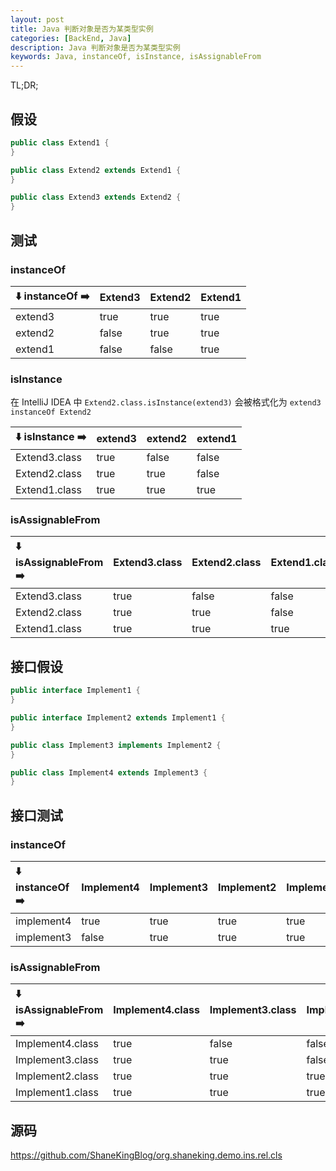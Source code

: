 ```yaml
---
layout: post
title: Java 判断对象是否为某类型实例
categories: [BackEnd, Java]
description: Java 判断对象是否为某类型实例
keywords: Java, instanceOf, isInstance, isAssignableFrom
---
```



TL;DR;

## 假设
```java
public class Extend1 {
}

public class Extend2 extends Extend1 {
}

public class Extend3 extends Extend2 {
}
```

## 测试
### instanceOf

| ⬇️ instanceOf ➡️ | Extend3 | Extend2 | Extend1 |
| :-------------- | :------ | :------ | :------ |
| extend3         | true    | true    | true    |
| extend2         | false   | true    | true    |
| extend1         | false   | false   | true    |

### isInstance
在 IntelliJ IDEA 中 `Extend2.class.isInstance(extend3)` 会被格式化为 `extend3 instanceOf Extend2`

| ⬇️ isInstance ➡️ | extend3 | extend2 | extend1 |
| :-------------- | :------ | :------ | :------ |
| Extend3.class   | true    | false   | false   |
| Extend2.class   | true    | true    | false   |
| Extend1.class   | true    | true    | true    |

### isAssignableFrom

| ⬇️ isAssignableFrom ➡️ | Extend3.class | Extend2.class | Extend1.class |
| :-------------------- | :------------ | :------------ | :------------ |
| Extend3.class         | true          | false         | false         |
| Extend2.class         | true          | true          | false         |
| Extend1.class         | true          | true          | true          |

## 接口假设
```java
public interface Implement1 {
}

public interface Implement2 extends Implement1 {
}

public class Implement3 implements Implement2 {
}

public class Implement4 extends Implement3 {
}
```
## 接口测试
### instanceOf

| ⬇️ instanceOf ➡️ | Implement4 | Implement3 | Implement2 | Implement1 |
| :-------------- | :--------- | :--------- | :--------- | :--------- |
| implement4      | true       | true       | true       | true       |
| implement3      | false      | true       | true       | true       |

### isAssignableFrom

| ⬇️ isAssignableFrom ➡️ | Implement4.class | Implement3.class | Implement2.class | Implement1.class |
| :-------------------- | :--------------- | :--------------- | :--------------- | :--------------- |
| Implement4.class      | true             | false            | false            | false            |
| Implement3.class      | true             | true             | false            | false            |
| Implement2.class      | true             | true             | true             | false            |
| Implement1.class      | true             | true             | true             | true             |

## 源码
<https://github.com/ShaneKingBlog/org.shaneking.demo.ins.rel.cls>
